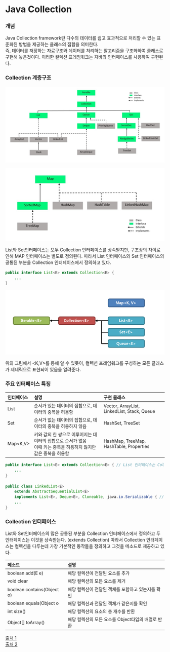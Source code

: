 # Java Collection


### 개념
Java Collection framework란 다수의 데이터를 쉽고 효과적으로 처리할 수 있는 표준화된 방법을 제공하는 클래스의 집합을 의미한다.   
즉, 데이터를 저장하는 자료구조와 데이터를 처리하는 알고리즘을 구조화하여 클래스로 구현해 놓은것이다.
이러한 컬렉션 프레임워크는 자바의 인터페이스를 사용하여 구현된다.

### Collection 계층구조

![img.png](img.png)

![img_1.png](img_1.png)

List와 Set인터페이스는 모두 Collection 인터페이스를 상속받지만, 구조상의 차이로 인해 MAP 인터페이스는 별도로 정의된다.
따라서 List 인터페이스와 Set 인터페이스의 공통된 부분을 Collection 인터페이스에서 정의하고 있다.

```java
public interface List<E> extends Collection<E> {
    ...
}
```

![img_2.png](img_2.png)

위의 그림에서 <E> <K,V>를 통해 알 수 있듯이, 컬렉션 프레임워크를 구성하는 모든 클래스가 제네릭으로 표현되어 있음을 알려준다.

### 주요 인터페이스 특징
|인터페이스| 설명                                                     | 구현 클래스 |
|:---     |:---                                                     |:---       |
|List<E>  |순서가 있는 데이터의 집합으로, 데이터의 중복을 허용함          |   Vector, ArrayList, LinkedList, Stack, Queue        |
|Set<E>   |순서가 없는 데이터의 집합으로, 데이터의 중복을 허용하지 않음    |   HashSet, TreeSet        |
|Map<K,V> |키와 값의 한 쌍으로 이루어지는 데이터의 집합으로 순서가 없음<br> 이때 키는 중복을 허용하지 않지만 값은 중복을 허용함| HashMap, TreeMap, HashTable, Properties          |


```java
public interface List<E> extends Collection<E> { // List 인터페이스는 Collection 인터페이스를 상속받는다.
    ...
}

public class LinkedList<E>
    extends AbstractSequentialList<E>
    implements List<E>, Deque<E>, Cloneable, java.io.Serializable { // LinkedList는 List 인터페이스를 구현한 구현 클래스이다.
    ...
}
```

### Collection 인터페이스
List와 Set인터페이스의 많은 공통된 부분을 Collection 인터페이스에서 정의하고 두 인터페이스는 이것을 상속받는다. (extends Collection<E>)
따라서 Collection 인터페이스는 컬렉션을 다루는데 가장 기본적인 동작들을 정의하고 그것을 메소드로 제공하고 있다.

|메소드|설명|
|:---|:---|
|boolean add(E e)| 해당 컬렉션에 전달된 요소를 추가|
|void clear|해당 컬렉션의 모든 요소를 제거|
|boolean contains(Object o)|해당 컬렉션이 전달된 객체를 포함하고 있는지를 확인|
|boolean equals(Object o|해당 컬렉션과 전달된 객체가 같은지를 확인|
|int size()|해당 컬렉션의 요소의 총 개수를 반환|
|Object[] toArray()|해당 컬렉션의 모든 요소를 Object타입의 배열로 반환|

[출처 1](https://www.geeksforgeeks.org/how-to-learn-java-collections-a-complete-guide/)    
[출처 2](http://www.tcpschool.com/java/java_collectionFramework_concept)



